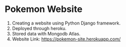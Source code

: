 # Pokemon Website
1. Creating a website using Python Django framework.
2. Deployed through heroku.
3. Stored data with Mongodb Atlas.
4. Website Link: https://pokemon-site.herokuapp.com/
